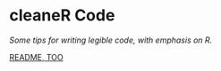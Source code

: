 cleaneR Code
============

_Some tips for writing legible code, with emphasis on R._

[README, TOO](https://github.com/dmparrishphd/cleaneR-code-CORW/blob/main/Files/Tree/0/README.TOO.md)

